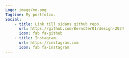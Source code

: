 ```yaml
---
Logo: image/me.png
Tagline: My portfolio.
Social:
    - title: Link till sidans github repo.
      url: https://github.com/Bernster01/design-2024
      icon: fab fa-github
    - title: Instagram.
      url: https://instagram.com
      icon: fab fa-instagram
---
```

